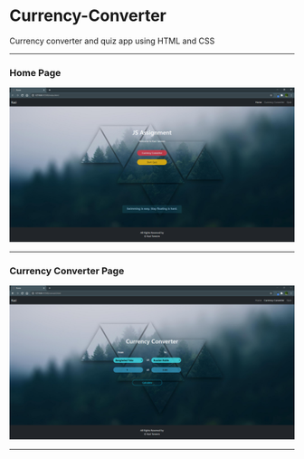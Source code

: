 # Currency-Converter

Currency converter and quiz app using HTML and CSS

---

### Home Page

![Landing Page](https://github.com/TaneemKazi/Currency-Converter/blob/main/Html%20Currency%20Converter/Screenshots/1.PNG)

---
### Currency Converter Page
![Landing Page](https://github.com/TaneemKazi/Currency-Converter/blob/main/Html%20Currency%20Converter/Screenshots/2.PNG)


---
